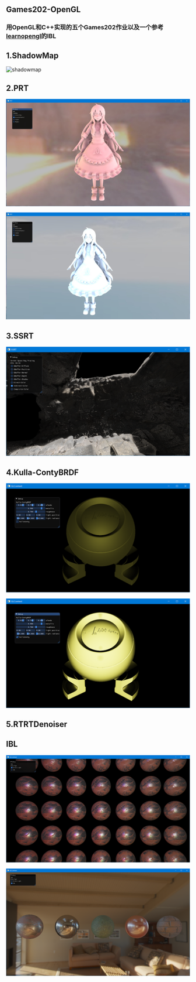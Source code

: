 ## Games202-OpenGL
### 用OpenGL和C++实现的五个Games202作业以及一个参考[learnopengl](https://learnopengl-cn.github.io/07%20PBR/01%20Theory/)的IBL

## **1.ShadowMap**
![shadowmap](screenshots/ShadowMap1.gif)
## **2.PRT**
![PRT](screenshots/PRT_GraceCathedral.jpg)

![PRT](screenshots/PRT_Skybox.jpg)
## **3.SSRT**
![SSRT](screenshots/SSRT1.png)
## **4.Kulla-ContyBRDF**
![](screenshots/Kulla-ContyBRDF1.png)

![](screenshots/Kulla-ContyBRDF2.png)
## **5.RTRTDenoiser**

## **IBL**
![](screenshots/direct_light.png)

![](screenshots/ibl.png)
